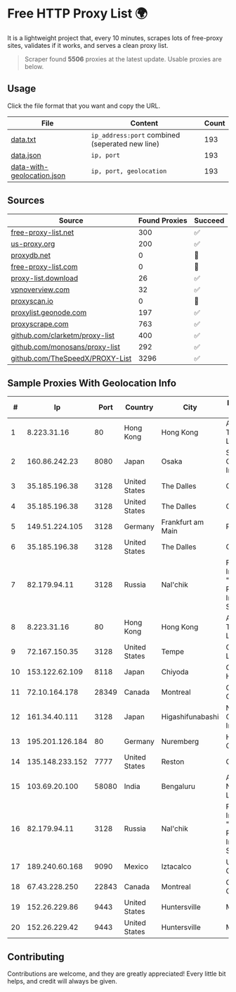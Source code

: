 
# Free HTTP Proxy List 🌍

It is a lightweight project that, every 10 minutes, scrapes lots of free-proxy sites, validates if it works, and serves a clean proxy list.


> Scraper found **5506** proxies at the latest update. Usable proxies are below.

## Usage

Click the file format that you want and copy the URL.


|File|Content|Count|
|----|-------|-----|
|[data.txt](https://raw.githubusercontent.com/themiralay/Proxy-List-World/master/data.txt)|`ip_address:port` combined (seperated new line)|193|
|[data.json](https://raw.githubusercontent.com/themiralay/Proxy-List-World/master/data.json)|`ip, port`|193|
|[data-with-geolocation.json](https://raw.githubusercontent.com/themiralay/Proxy-List-World/master/data-with-geolocation.json)|`ip, port, geolocation`|193|

## Sources

|Source|Found Proxies|Succeed|
|------|-------------|-------|
|[free-proxy-list.net](https://free-proxy-list.net)|300|✅|
|[us-proxy.org](https://www.us-proxy.org)|200|✅|
|[proxydb.net](http://proxydb.net)|0|🚫|
|[free-proxy-list.com](https://free-proxy-list.com/?page=&port=&type%5B%5D=http&type%5B%5D=https&up_time=0&search=Search)|0|🚫|
|[proxy-list.download](https://www.proxy-list.download/HTTP)|26|✅|
|[vpnoverview.com](https://vpnoverview.com/privacy/anonymous-browsing/free-proxy-servers)|32|✅|
|[proxyscan.io](https://www.proxyscan.io)|0|🚫|
|[proxylist.geonode.com](https://proxylist.geonode.com/api/proxy-list?limit=300&page=1&sort_by=lastChecked&sort_type=desc&protocols=http,https)|197|✅|
|[proxyscrape.com](https://api.proxyscrape.com/v2/?request=displayproxies&protocol=http&timeout=10000&country=all&ssl=all&anonymity=all)|763|✅|
|[github.com/clarketm/proxy-list](https://raw.githubusercontent.com/clarketm/proxy-list/master/proxy-list-raw.txt)|400|✅|
|[github.com/monosans/proxy-list](https://raw.githubusercontent.com/monosans/proxy-list/main/proxies/http.txt)|292|✅|
|[github.com/TheSpeedX/PROXY-List](https://raw.githubusercontent.com/TheSpeedX/PROXY-List/master/http.txt)|3296|✅|


## Sample Proxies With Geolocation Info

|#|Ip|Port|Country|City|Internet Service Provider|
|-|--|----|-------|----|-------------------------|
|1|8.223.31.16|80|Hong Kong|Hong Kong|Alibaba (US) Technology Co., Ltd.|
|2|160.86.242.23|8080|Japan|Osaka|Sony Network Communications Inc|
|3|35.185.196.38|3128|United States|The Dalles|Google LLC|
|4|35.185.196.38|3128|United States|The Dalles|Google LLC|
|5|149.51.224.105|3128|Germany|Frankfurt am Main|Rackdog, LLC|
|6|35.185.196.38|3128|United States|The Dalles|Google LLC|
|7|82.179.94.11|3128|Russia|Nal'chik|Federal State Institution "cientific Research Institute for System Ana|
|8|8.223.31.16|80|Hong Kong|Hong Kong|Alibaba (US) Technology Co., Ltd.|
|9|72.167.150.35|3128|United States|Tempe|GoDaddy.com, LLC|
|10|153.122.62.109|8118|Japan|Chiyoda|GMO GlobalSign Holdings K.K.|
|11|72.10.164.178|28349|Canada|Montreal|GloboTech Communications|
|12|161.34.40.111|3128|Japan|Higashifunabashi|NTT PC Communications, Inc.|
|13|195.201.126.184|80|Germany|Nuremberg|Hetzner Online GmbH|
|14|135.148.233.152|7777|United States|Reston|OVH SAS|
|15|103.69.20.100|58080|India|Bengaluru|Allnet Broadband Network PVT LTD|
|16|82.179.94.11|3128|Russia|Nal'chik|Federal State Institution "cientific Research Institute for System Ana|
|17|189.240.60.168|9090|Mexico|Iztacalco|Uninet S.A. de C.V.|
|18|67.43.228.250|22843|Canada|Montreal|GloboTech Communications|
|19|152.26.229.86|9443|United States|Huntersville|MCNC|
|20|152.26.229.42|9443|United States|Huntersville|MCNC|



## Contributing

Contributions are welcome, and they are greatly appreciated! Every
little bit helps, and credit will always be given.

